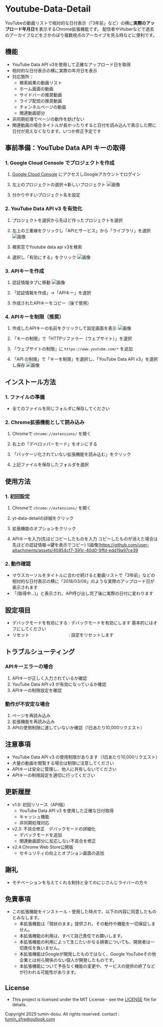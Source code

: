 #  Youtube-Data-Detail

YouTubeの動画リストで相対的な日付表示（「3年前」など）の横に**実際のアップロード年月日**を表示するChrome拡張機能です。
配信者やVtuberなどで過去のアーカイブなどをさかのぼり複数視点のアーカイブを見る時などに便利です。

## 機能

- YouTube Data API v3を使用して正確なアップロード日を取得
- 相対的な日付表示の横に実際の年月日を表示
- 対応箇所：
  - 検索結果の動画リスト
  - ホーム画面の動画
  - サイドバーの推奨動画
  - ライブ配信の推奨動画
  - チャンネルページの動画
  - 関連動画部分
- 非同期処理でページの動作を妨げない
- 関連動画の場合タイトルが長かったりすると日付を読み込んで表示した際に日付が見えなくなります。いつか修正予定です

## 事前準備：YouTube Data API キーの取得

### 1. Google Cloud Console でプロジェクトを作成

1. [Google Cloud Console](https://console.cloud.google.com/) にアクセスしGoogleアカウントでログイン

2. 左上のプロジェクトの選択→新しいプロジェクト
![画像](https://github.com/user-attachments/assets/8739d249-7246-4a0b-9920-683601ef73d6)

3. 分かりやすいプロジェクト名を設定

### 2. YouTube Data API v3 を有効化

1. プロジェクトを選択から先ほど作ったプロジェクトを選択

2. 左上の三重線をクリックし「APIとサービス」から「ライブラリ」を選択
![画像](https://github.com/user-attachments/assets/afd514f8-4f87-4514-b0c5-e0f80bf648c7)

3. 検索窓でYoutube data api v3を検索

4. 選択し「有効にする」をクリック
![画像](https://github.com/user-attachments/assets/d1022e58-7b85-4e80-8916-ab0c1412e2fc)


### 3. APIキーを作成

1. 認証情報タブに移動
![画像](https://github.com/user-attachments/assets/1697d359-ccbb-4e8a-a930-1258478e0e9d)

2. 「認証情報を作成」→「APIキー」を選択

3. 作成されたAPIキーをコピー（後で使用）

### 4. APIキーを制限（推奨）

1. 作成したAPIキーの名前をクリックして設定画面を表示
![画像](https://github.com/user-attachments/assets/d199aa88-4e7d-4267-be3e-397062857fce)

2. 「キーの制限」で「HTTPリファラー（ウェブサイト）」を選択

3. 「ウェブサイトの制限」に `https://www.youtube.com/*` を追加

4. 「API の制限」で「キーを制限」を選択し、「YouTube Data API v3」を選択し保存
![画像](https://github.com/user-attachments/assets/6be1472f-d8c3-47cc-908f-c4d817c065ae)

## インストール方法

### 1. ファイルの準備

- 全てのファイルを同じフォルダに保存してください

### 2. Chrome拡張機能として読み込み

1. Chromeで `chrome://extensions/` を開く

2. 右上の「デベロッパーモード」をオンにする

3. 「パッケージ化されていない拡張機能を読み込む」をクリック

4. 上記ファイルを保存したフォルダを選択

## 使用方法

### 1. 初回設定

1. Chromeで `chrome://extensions/` を開く

2. yt-data-detailの詳細をクリック

3. 拡張機能のオプションをクリック

4. APIキーを入力(先ほどコピーしたものを入力 コピーしたものが消えた場合は先ほどの認証情報→鍵を表示でコピー)
![画像]https://github.com/user-attachments/assets/40854cf7-391c-40d0-9ffd-edd19a97ce39

### 2. 動作確認

- マウスカーソルをタイトルに合わせ続けると動画リストで「3年前」などの相対的な日付表示の横に「2018/03/06」のような実際のアップロード日が表示されます
- 「(取得中...)」と表示され、API呼び出し完了後に実際の日付に変わります

## 設定項目
  
  - デバックモードを有効にする : デバックモードを有効にします 基本的にはオフにしてください
  - リセット　　　　　　　　　 : 設定をリセットします
  
## トラブルシューティング

### APIキーエラーの場合

1. APIキーが正しく入力されているか確認
2. YouTube Data API v3 が有効になっているか確認
3. APIキーの制限設定を確認

### 動作が不安定な場合

1. ページを再読み込み
2. 拡張機能を再読み込み
3. APIの使用制限に達していないか確認（1日あたり10,000リクエスト）

## 注意事項

- YouTube Data API v3 の使用制限があります（1日あたり10,000リクエスト）
- 大量の動画を閲覧する場合は制限に注意してください
- APIキーは安全に管理し、他人に共有しないでください
- APIキーの制限設定を適切に行ってください

## 更新履歴

- v1.0: 初回リリース（API版）
  - YouTube Data API v3 を使用した正確な日付取得
  - キャッシュ機能
  - 非同期処理対応
- v2.3: 不具合修正　デバックモードの詳細化
  - デバックモードを追加
  - 関連動画部分に反応しない不具合を修正
- v2.4:Chrome Web Store公開版
  - セキュリティの向上とオプション画面の追加

## 謝礼

- モチベーションを与えてくれる剣持と全てのにじさんじライバーの方々

## 免責事項

- この拡張機能をインストール・使用した時点で、以下の内容に同意したものとみなします。
  - 本拡張機能は「現状のまま」提供され、その動作や機能を一切保証しません。
  - 本拡張機能の利用は、すべて自己責任でお願いします。
  - 本拡張機能の利用によって生じたいかなる損害についても、開発者は一切責任を負いません。
  - 本拡張機能はGoogleが開発したものではなく、Google YouTubeその他企業とは何ら関係のない個人が開発したものです。
  - 本拡張機能について予告なく機能の変更や、サービスの提供の終了などが行われる可能性があります。

## License

  - This project is licensed under the MIT License - see the [LICENSE](LICENSE) file for details.

Copyright 2025 tumin-dosu. All rights reserved. contact : tumin_sfre@outlook.com